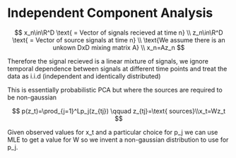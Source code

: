 # Independent Component Analysis
$$ x_n\in\R^D \text{ = Vector of signals recieved at time n} \\ z_n\in\R^D \text{ = Vector of source signals at time n} \\ \text{We assume there is an unkown DxD mixing matrix A} \\ x_n=Az_n $$

Therefore the signal recieved is a linear mixture of signals, we ignore temporal dependence between signals at different time points and treat the data as i.i.d (independent and identically distributed)

This is essentially probabilistic PCA but where the sources are required to be non-gaussian 

$$ p(z_t)=\prod_{j=1}^Lp_j(z_{tj}) \qquad z_{tj}=\text{ sources}\\x_t=Wz_t $$

Given observed values for x_t and a particular choice for p_j we can use MLE to get a value for W so we invent a non-gaussian distribution to use for p_j. 


